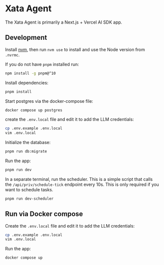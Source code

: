 # Xata Agent

The Xata Agent is primarily a Next.js + Vercel AI SDK app.

## Development

Install [nvm](https://github.com/nvm-sh/nvm), then run `nvm use` to install and use
the Node version from `.nvrmc`.

If you do not have `pnpm` installed run:

```sh
npm install -g pnpm@^10
```

Install dependencies:

```bash
pnpm install
```

Start postgres via the docker-compose file:

```bash
docker compose up postgres
```

create the `.env.local` file and edit it to add the LLM credentials:

```bash
cp .env.example .env.local
vim .env.local
```

Initialize the database:

```bash
pnpm run db:migrate
```

Run the app:

```bash
pnpm run dev
```

In a separate terminal, run the scheduler. This is a simple script that calls the
`/api/priv/schedule-tick` endpoint every 10s. This is only required if you want to schedule tasks.

```bash
pnpm run dev-scheduler
```

## Run via Docker compose

Create the `.env.local` file and edit it to add the LLM credentials:

```bash
cp .env.example .env.local
vim .env.local
```

Run the app:

```bash
docker compose up
```
